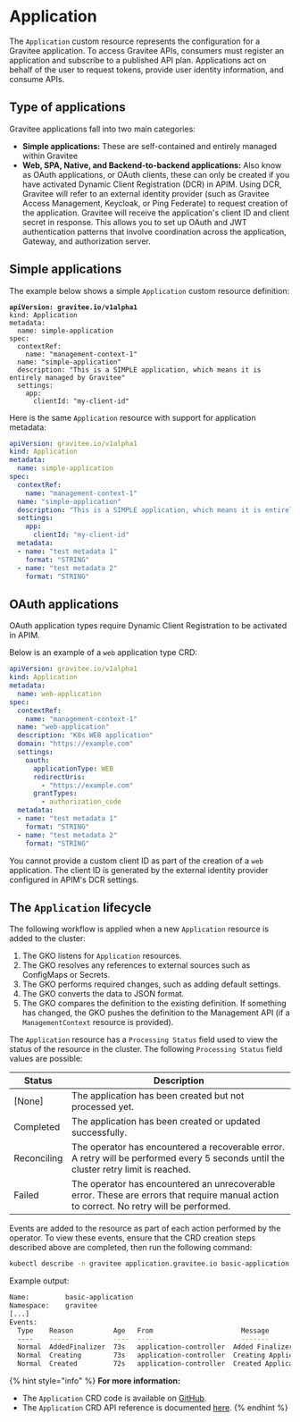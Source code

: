 # Application

The `Application` custom resource represents the configuration for a Gravitee application. To access Gravitee APIs, consumers must register an application and subscribe to a published API plan. Applications act on behalf of the user to request tokens, provide user identity information, and consume APIs.

## Type of applications

Gravitee applications fall into two main categories:

* **Simple applications:** These are self-contained and entirely managed within Gravitee
* **Web, SPA, Native, and Backend-to-backend applications:** Also know as OAuth applications, or OAuth clients, these can only be created if you have activated Dynamic Client Registration (DCR) in APIM. Using DCR, Gravitee will refer to an external identity provider (such as Gravitee Access Management, Keycloak, or Ping Federate) to request creation of the application. Gravitee will receive the application's client ID and client secret in response. This allows you to set up OAuth and JWT authentication patterns that involve coordination across the application, Gateway, and authorization server.

## Simple applications

The example below shows a simple `Application` custom resource definition:

<pre class="language-yaml"><code class="lang-yaml"><strong>apiVersion: gravitee.io/v1alpha1
</strong>kind: Application
metadata:
  name: simple-application
spec:
  contextRef:
    name: "management-context-1"
  name: "simple-application"
  description: "This is a SIMPLE application, which means it is entirely managed by Gravitee"
  settings:
    app:
      clientId: "my-client-id"
</code></pre>

Here is the same `Application` resource with support for application metadata:

```yaml
apiVersion: gravitee.io/v1alpha1
kind: Application
metadata:
  name: simple-application
spec:
  contextRef:
    name: "management-context-1"
  name: "simple-application"
  description: "This is a SIMPLE application, which means it is entirely managed by Gravitee"
  settings:
    app:
      clientId: "my-client-id"
  metadata:
  - name: "test metadata 1"
    format: "STRING"
  - name: "test metadata 2"
    format: "STRING"
```

## OAuth applications

OAuth application types require Dynamic Client Registration to be activated in APIM.

Below is an example of a `web` application type CRD:

```yaml
apiVersion: gravitee.io/v1alpha1
kind: Application
metadata:
  name: web-application
spec:
  contextRef:
    name: "management-context-1"
  name: "web-application"
  description: "K8s WEB application"
  domain: "https://example.com"
  settings:
    oauth:
      applicationType: WEB
      redirectUris:
        - "https://example.com"
      grantTypes:
        - authorization_code
  metadata:
  - name: "test metadata 1"
    format: "STRING"
  - name: "test metadata 2"
    format: "STRING"
```

You cannot provide a custom client ID as part of the creation of a `web` application. The client ID is generated by the external identity provider configured in APIM's DCR settings.

## The `Application` lifecycle

The following workflow is applied when a new `Application` resource is added to the cluster:

1. The GKO listens for `Application` resources.
2. The GKO resolves any references to external sources such as ConfigMaps or Secrets.
3. The GKO performs required changes, such as adding default settings.
4. The GKO converts the data to JSON format.
5. The GKO compares the definition to the existing definition. If something has changed, the GKO pushes the definition to the Management API (if a `ManagementContext` resource is provided).

The `Application` resource has a `Processing Status` field used to view the status of the resource in the cluster. The following `Processing Status` field values are possible:

| Status      | Description                                                                                                                              |
| ----------- | ---------------------------------------------------------------------------------------------------------------------------------------- |
| \[None]     | The application has been created but not processed yet.                                                                                  |
| Completed   | The application has been created or updated successfully.                                                                                |
| Reconciling | The operator has encountered a recoverable error. A retry will be performed every 5 seconds until the cluster retry limit is reached.    |
| Failed      | The operator has encountered an unrecoverable error. These are errors that require manual action to correct. No retry will be performed. |

Events are added to the resource as part of each action performed by the operator. To view these events, ensure that the CRD creation steps described above are completed, then run the following command:

```sh
kubectl describe -n gravitee application.gravitee.io basic-application
```

Example output:

```bash
Name:         basic-application
Namespace:    gravitee
[...]
Events:
  Type    Reason          Age   From                      Message
  ----    ------          ----  ----                      -------
  Normal  AddedFinalizer  73s   application-controller  Added Finalizer for the Application
  Normal  Creating        73s   application-controller  Creating Application
  Normal  Created         72s   application-controller  Created Application
```

{% hint style="info" %}
**For more information:**

* The `Application` CRD code is available on [GitHub](https://github.com/gravitee-io/gravitee-kubernetes-operator/blob/master/api/v1alpha1/application_types.go).
* The `Application` CRD API reference is documented [here](../../reference/api-reference.md).
{% endhint %}
